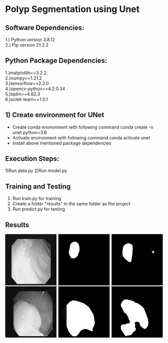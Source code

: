 
# Polyp Segmentation using Unet

## Software Dependencies:
1.) Python version 3.8.12<br />
2.) Pip version 21.2.2<br />

## Python Package Dependencies:
1.)matplotlib==3.2.2<br />
2.)numpy==1.21.2<br />
3.)tensorflow==2.3.0<br />
4.)opencv-python==4.2.0.34<br />
5.)tqdm==4.62.3<br />
6.)scikit-learn==1.0.1<br />

## 1) Create environment for UNet
- Create conda environment with following command conda create -n unet python=3.8
- Activate environment with following command conda activate unet
- Install above mentioned package dependencies

## Execution Steps:
1)Run data.py
2)Run model.py

## Training and Testing
1) Run train.py for training
2) Create a folder "results" in the same folder as the project
3) Run predict.py for testing

## Results
![alt text](https://github.com/SabrinaNasrin/Segmentation-of-Polyps-in-Gastrointestinal-Tract-Images-Final-Code/blob/main/Unet/results/10.png?raw=true)
![alt text](https://github.com/SabrinaNasrin/Segmentation-of-Polyps-in-Gastrointestinal-Tract-Images-Final-Code/blob/main/Unet/results/9.png?raw=true)



